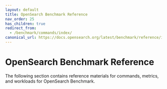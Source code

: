 ```yaml
---
layout: default
title: OpenSearch Benchmark Reference
nav_order: 25
has_children: true
redirect_from:
  - /benchmark/commands/index/
canonical_url: https://docs.opensearch.org/latest/benchmark/reference/index/
---
```


# OpenSearch Benchmark Reference

The following section contains reference materials for commands, metrics, and workloads for OpenSearch Benchmark.